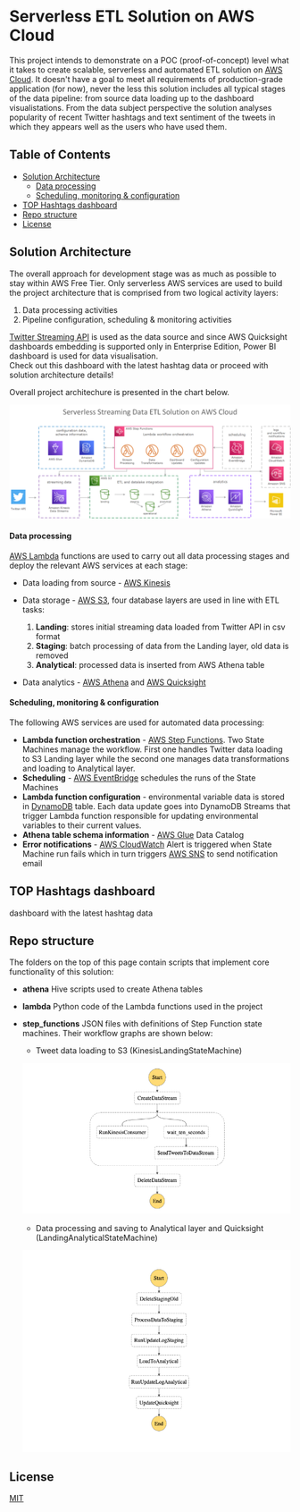 # Serverless ETL Solution on AWS Cloud

This project intends to demonstrate on a POC (proof-of-concept) level what it takes to create scalable, serverless and automated ETL solution on [AWS Cloud](https://aws.amazon.com).
It doesn't have a goal to meet all requirements of production-grade application (for now), never the less this solution includes all typical stages of the data pipeline: from source data loading up to the dashboard visualistations.
From the data subject perspective the solution analyses popularity of recent Twitter hashtags and text sentiment of the tweets in which they appears well as the users who have used them.   
## Table of Contents
  * [Solution Architecture](#solution-architecture)
      - [Data processing](#data-processing)
      - [Scheduling, monitoring & configuration](#scheduling--monitoring---configuration)
  * [TOP Hashtags dashboard](#top-hashtags-dashboard)
  * [Repo structure](#repo-structure)
  * [License](#license)




## Solution Architecture
The overall approach for development stage was as much as possible to stay within AWS Free Tier. 
Only serverless AWS services are used to build the project architecture that is comprised from two logical activity layers: 
  1. Data processing activities
  2. Pipeline configuration, scheduling & monitoring activities
  
[Twitter Streaming API](https://developer.twitter.com/en/docs/tutorials/consuming-streaming-data) is used as the data source and since AWS Quicksight dashboards embedding is supported only in Enterprise Edition, Power BI dashboard is used for data visualisation.  
Check out this dashboard with the latest hashtag data or proceed with solution architecture details!


Overall project architechure is presented in the chart below.

![serverless-etl-architecture](https://github.com/serge2020/serverless_etl/blob/master/twitter-etl_architecture.png)

#### Data processing

[AWS Lambda](https://aws.amazon.com/lambda/) functions are used to carry out all data processing stages and deploy the relevant AWS services at each stage:
* Data loading from source - [AWS Kinesis](https://aws.amazon.com/kinesis/)
* Data storage - [AWS S3](https://aws.amazon.com/s3/), four database layers are used in line with ETL tasks:
  1. **Landing**: stores initial streaming data loaded from Twitter API in csv format
  2. **Staging**: batch processing of data from the Landing layer, old data is removed
  3. **Analytical**: processed data is inserted from AWS Athena table  
    
* Data analytics - [AWS Athena](https://aws.amazon.com/athena/) and [AWS Quicksight](https://aws.amazon.com/quicksight/)

#### Scheduling, monitoring & configuration
The following AWS services are used for automated data processing:
* **Lambda function orchestration** - [AWS Step Functions](https://aws.amazon.com/step-functions/). Two State Machines manage the workflow. First one handles Twitter data loading to S3 Landing layer while the second one manages data transformations and loading to Analytical layer.
* **Scheduling** - [AWS EventBridge](https://aws.amazon.com/eventbridge/) schedules the runs of the State Machines
* **Lambda function configuration** - environmental variable data is stored in [DynamoDB](https://aws.amazon.com/dynamodb/) table. Each data update goes into DynamoDB Streams that trigger Lambda function responsible for updating environmental variables to their current values.
* **Athena table schema information** - [AWS Glue](https://aws.amazon.com/glue/) Data Catalog
* **Error notifications** - [AWS CloudWatch](https://aws.amazon.com/cloudwatch/) Alert is triggered when State Machine run fails which in turn triggers [AWS SNS](https://aws.amazon.com/sns/) to send notification email


## TOP Hashtags dashboard
dashboard with the latest hashtag data

## Repo structure

The folders on the top of this page contain scripts that implement core functionality of this solution:
* **athena** Hive scripts used to create Athena tables
* **lambda** Python code of the Lambda functions used in the project
* **step_functions** JSON files with definitions of Step Function state machines. Their workflow graphs are shown below:
  * Tweet data loading to S3 (KinesisLandingStateMachine)
  
  ![KinesisLandingStateMachine](https://github.com/serge2020/serverless_etl/blob/master/twitter-etl_sf-graph.png)
  * Data processing and saving to Analytical layer and Quicksight (LandingAnalyticalStateMachine)
  
  ![LandingAnalyticalStateMachine](https://github.com/serge2020/serverless_etl/blob/master/hashtags-proc_sf-graph.png)

## License
[MIT](https://choosealicense.com/licenses/mit/)
